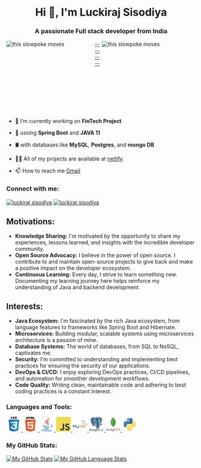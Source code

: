 <h1 align="center">Hi 👋, I'm Luckiraj Sisodiya</h1>
<h3 align="center">A passionate Full stack developer from India</h3>
<div>
    <div style="display: flex;">
 <img src="https://cdn.dribbble.com/users/926537/screenshots/4502924/python-2.gif" alt="this slowpoke moves" width="250" />
 <a href="" style="width: 20px;">--------</a>
<img src="https://i.pinimg.com/originals/16/02/b2/1602b26c05ee78120695d592a68b8912.gif" alt="this slowpoke moves" width="250" height="190" />
</div>
<div>
  
- 🔭 I’m currently working on **FinTech Project**

- 🌱 ussing **Spring Boot** and **JAVA 11**

- 🛢️ with databases like **MySQL**, **Postgres**, and **mongo DB**

- 👨‍💻 All of my projects are available at <a href="https://luckiraj-sisodiya.netlify.app/" rel="nofollow">netlify</a>

- 📫 How to reach me <a href="https://mail.google.com/mail/u/1/?fs=1&to=sisodiyarana7@gmail.com&su=GITHUB&tf=cm" rel="nofollow">Gmail</a>

<!-- - 📄 Know about my experiences <a href="https://docs.google.com/document/d/12lwFuxviOhXFvWb-RqRWOdoWC6iddQhc/edit?usp=sharing&ouid=109801025197916216037&rtpof=true&sd=true" rel="nofollow">certificates</a> -->

<h3 align="left">Connect with me:</h3>
<p align="left">
<a href="https://www.linkedin.com/in/luckiraj-sisodiya-4783a520b" target="blank"><img align="center" src="https://raw.githubusercontent.com/rahuldkjain/github-profile-readme-generator/master/src/images/icons/Social/linked-in-alt.svg" alt="luckiraj sisodiya" height="30" width="40" /></a>
<a href="https://fb.com/luckiraj sisodiya" target="blank"><img align="center" src="https://raw.githubusercontent.com/rahuldkjain/github-profile-readme-generator/master/src/images/icons/Social/facebook.svg" alt="luckiraj sisodiya" height="30" width="40" /></a>
</p>

## Motivations:

- **Knowledge Sharing:** I'm motivated by the opportunity to share my experiences, lessons learned, and insights with the incredible developer community.
- **Open Source Advocacy:** I believe in the power of open source. I contribute to and maintain open-source projects to give back and make a positive impact on the developer ecosystem.
- **Continuous Learning:** Every day, I strive to learn something new. Documenting my learning journey here helps reinforce my understanding of Java and backend development.

## Interests:

- **Java Ecosystem:** I'm fascinated by the rich Java ecosystem, from language features to frameworks like Spring Boot and Hibernate.
- **Microservices:** Building modular, scalable systems using microservices architecture is a passion of mine.
- **Database Systems:** The world of databases, from SQL to NoSQL, captivates me.
- **Security:** I'm committed to understanding and implementing best practices for ensuring the security of our applications.
- **DevOps & CI/CD:** I enjoy exploring DevOps practices, CI/CD pipelines, and automation for smoother development workflows.
- **Code Quality:** Writing clean, maintainable code and adhering to best coding practices is a constant interest.

<!-- https://www.djangoproject.com/ -->
<h3 align="left">Languages and Tools:</h3>
<p align="left"> <a href="https://www.w3schools.com/css/" target="_blank" rel="noreferrer"> <img src="https://raw.githubusercontent.com/devicons/devicon/master/icons/css3/css3-original-wordmark.svg" alt="css3" width="40" height="40"/> </a> <a href="https://html.com/" target="_blank" rel="noreferrer"> <img src="https://raw.githubusercontent.com/devicons/devicon/master/icons/html5/html5-original-wordmark.svg" alt="html5" width="40" height="40"/> </a> <a href="https://www.java.com" target="_blank" rel="noreferrer"> <img src="https://raw.githubusercontent.com/devicons/devicon/master/icons/java/java-original.svg" alt="java" width="40" height="40"/> </a> <a href="https://developer.mozilla.org/en-US/docs/Web/JavaScript" target="_blank" rel="noreferrer"> <img src="https://raw.githubusercontent.com/devicons/devicon/master/icons/javascript/javascript-original.svg" alt="javascript" width="40" height="40"/> </a> <a href="https://www.mysql.com/" target="_blank" rel="noreferrer"> <img src="https://raw.githubusercontent.com/devicons/devicon/master/icons/mysql/mysql-original-wordmark.svg" alt="mysql" width="40" height="40"/> </a> <a href="https://www.postgresql.org" target="_blank" rel="noreferrer"> <img src="https://raw.githubusercontent.com/devicons/devicon/master/icons/postgresql/postgresql-original-wordmark.svg" alt="postgresql" width="40" height="40"/> </a> <a href="https://www.mongodb.com/" target="_blank" rel="noreferrer"> <img src="https://raw.githubusercontent.com/devicons/devicon/master/icons/mongodb/mongodb-original-wordmark.svg" alt="mongodb" width="40" height="40"/> </a><a href="https://www.python.org" target="_blank" rel="noreferrer"> <img src="https://raw.githubusercontent.com/devicons/devicon/master/icons/python/python-original.svg" alt="python" width="40" height="40"/> </a> </p>

<h3 align="left">My GitHub Stats:</h3>

[![My GitHub Stats](https://github-readme-stats.vercel.app/api/?username=Lrssrrb&count_private=true&theme=tokyonight&showicons=true)]()
[![My GitHub Language Stats](https://github-readme-stats.vercel.app/api/top-langs/?username=Lrssrrb&langs_count=5&theme=tokyonight)]()
